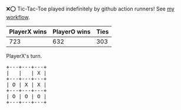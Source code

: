 :x::o: Tic-Tac-Toe played indefinitely by github action runners! See [my workflow](.github/workflows/play.yaml).

|PlayerX wins|PlayerO wins|Ties|
|-|-|-|
|723|632|303|

PlayerX's turn.

<pre>
+---+---+---+
|   |   | X |
+---+---+---+
| O | X | X |
+---+---+---+
| O | O | O |
+---+---+---+
</pre>